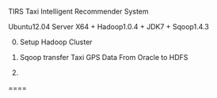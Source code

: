 TIRS
Taxi Intelligent Recommender System

Ubuntu12.04 Server X64 + Hadoop1.0.4 + JDK7 + Sqoop1.4.3

0) Setup Hadoop Cluster

1) Sqoop transfer Taxi GPS Data From Oracle to HDFS

2) 
====
